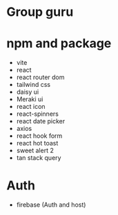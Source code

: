 # Group guru


# npm and package
- vite
- react
- react router dom
- tailwind css
- daisy ui
- Meraki ui
- react icon
- react-spinners
- react date picker
- axios
- react hook form
- react hot toast
- sweet alert 2
- tan stack query
# Auth
- firebase (Auth and host)
